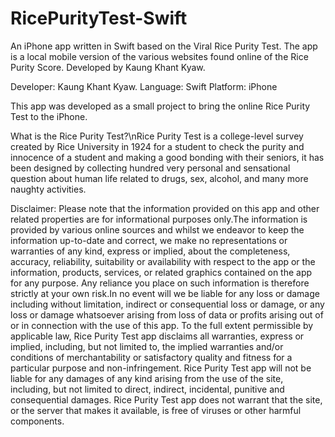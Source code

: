 # RicePurityTest-Swift
An iPhone app written in Swift based on the Viral Rice Purity Test. The app is a local mobile version of the various websites found online of the Rice Purity Score. Developed by Kaung Khant Kyaw.

Developer: Kaung Khant Kyaw.
Language: Swift
Platform: iPhone

This app was developed as a small project to bring the online Rice Purity Test to the iPhone.

What is the Rice Purity Test?\nRice Purity Test is a college-level survey created by Rice University in 1924 for a student to check the purity and innocence of a student and making a good bonding with their seniors, it has been designed by collecting hundred very personal and sensational question about human life related to drugs, sex, alcohol, and many more naughty activities.

Disclaimer:
Please note that the information provided on this app and other related properties are for informational purposes only.The information is provided by various online sources and whilst we endeavor to keep the information up-to-date and correct, we make no representations or warranties of any kind, express or implied, about the completeness, accuracy, reliability, suitability or availability with respect to the app or the information, products, services, or related graphics contained on the app for any purpose. Any reliance you place on such information is therefore strictly at your own risk.In no event will we be liable for any loss or damage including without limitation, indirect or consequential loss or damage, or any loss or damage whatsoever arising from loss of data or profits arising out of or in connection with the use of this app. To the full extent permissible by applicable law, Rice Purity Test app disclaims all warranties, express or implied, including, but not limited to, the implied warranties and/or conditions of merchantability or satisfactory quality and fitness for a particular purpose and non-infringement. Rice Purity Test app will not be liable for any damages of any kind arising from the use of the site, including, but not limited to direct, indirect, incidental, punitive and consequential damages. Rice Purity Test app does not warrant that the site, or the server that makes it available, is free of viruses or other harmful components.
